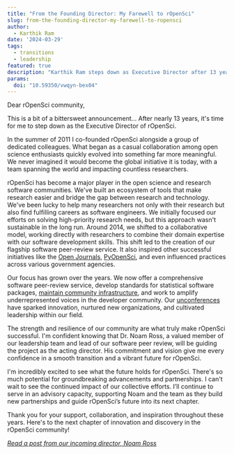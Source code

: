 ```yaml
---
title: "From the Founding Director: My Farewell to rOpenSci"
slug: from-the-founding-director-my-farewell-to-ropensci
author:
  - Karthik Ram
date: '2024-03-29'
tags:
  - transitions
  - leadership
featured: true
description: "Karthik Ram steps down as Executive Director after 13 years"
params:
  doi: "10.59350/vwqyn-bex04"
---
```


Dear rOpenSci community,

This is a bit of a bittersweet announcement... After nearly 13 years, it's time for me to step down as the Executive Director of rOpenSci.

In the summer of 2011 I co-founded rOpenSci alongside a group of dedicated colleagues. What began as a casual collaboration among open science enthusiasts quickly evolved into something far more meaningful. We never imagined it would become the global initiative it is today, with a team spanning the world and impacting countless researchers.

rOpenSci has become a major player in the open science and research software communities. We've built an ecosystem of tools that make research easier and bridge the gap between research and technology. We've been lucky to help many researchers not only with their research but also find fulfilling careers as software engineers. We initially focused our efforts on solving high-priority research needs, but this approach wasn't sustainable in the long run. Around 2014, we shifted to a collaborative model, working directly with researchers to combine their domain expertise with our software development skills. This shift led to the creation of our flagship software peer-review service.  It also inspired other successful initiatives like the [Open Journals](https://www.theoj.org/), [PyOpenSci](https://www.pyopensci.org/), and even influenced practices across various government agencies.

Our focus has grown over the years. We now offer a comprehensive software peer-review service, develop standards for statistical software packages, [maintain community infrastructure](https://r-lib.r-universe.dev/), and work to amplify underrepresented voices in the developer community. Our [unconferences](/tags/unconf/) have sparked innovation, nurtured new organizations, and cultivated leadership within our field.

The strength and resilience of our community are what truly make rOpenSci successful.  I'm confident knowing that Dr. Noam Ross, a valued member of our leadership team and lead of our software peer review, will be guiding the project as the acting director. His commitment and vision give me every confidence in a smooth transition and a vibrant future for rOpenSci.

I'm incredibly excited to see what the future holds for rOpenSci. There's so much potential for groundbreaking advancements and partnerships. I can't wait to see the continued impact of our collective efforts. I’ll continue to serve in an advisory capacity, supporting Noam and the team as they build new partnerships and guide rOpenSci’s future into its next chapter.

Thank you for your support, collaboration, and inspiration throughout these years. Here's to the next chapter of innovation and discovery in the rOpenSci community!

[_Read a post from our incoming director, Noam Ross_](/blog/2024/03/29/hello-from-our-new-executive-director/)
